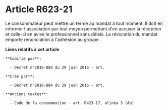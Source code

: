 # Article R623-21

Le consommateur peut mettre un terme au mandat à tout moment. Il doit en informer l'association par tout moyen permettant
d'en accuser la réception et celle-ci en avise le professionnel sans délais. La révocation du mandat emporte renonciation à
l'adhésion au groupe.

**Liens relatifs à cet article**

	**Codifié par**:

	  - Décret n°2016-884 du 29 juin 2016 - art.

	**Créé par**:

	  - Décret n°2016-884 du 29 juin 2016 - art.

	**Anciens textes**:

	  - Code de la consommation - art. R423-17, alinéa 3 (Ab)
